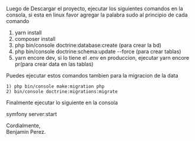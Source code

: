 Luego de Descargar el proyecto, ejecutar los siguientes comandos en la consola, si esta en linux favor agregar la palabra sudo al principio de cada comando

1) yarn install
2) composer install
3) php bin/console doctrine:database:create (para crear la bd)
4) php bin/console doctrine:schema:update --force (para crear tablas)
5) yarn encore dev, si lo tiene el .env en produccion, ejecutar yarn encore pr(para crear data en las tablas)

Puedes ejecutar estos comandos tambien para la migracion de la data

    1) php bin/console make:migration php
    2) bin/console doctrine:migrations:migrate

Finalmente ejecutar lo siguiente en la consola

symfony server:start



Cordialmente, <br>
Benjamin Perez.